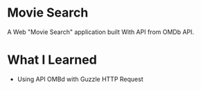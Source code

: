 # Movie Search

A Web "Movie Search" application built With API from OMDb API.

# What I Learned

* Using API OMBd with Guzzle HTTP Request

